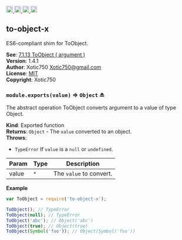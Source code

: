 <a href="https://travis-ci.org/Xotic750/to-object-x"
   title="Travis status">
<img
   src="https://travis-ci.org/Xotic750/to-object-x.svg?branch=master"
   alt="Travis status" height="18"/>
</a>
<a href="https://david-dm.org/Xotic750/to-object-x"
   title="Dependency status">
<img src="https://david-dm.org/Xotic750/to-object-x.svg"
   alt="Dependency status" height="18"/>
</a>
<a href="https://david-dm.org/Xotic750/to-object-x#info=devDependencies"
   title="devDependency status">
<img src="https://david-dm.org/Xotic750/to-object-x/dev-status.svg"
   alt="devDependency status" height="18"/>
</a>
<a href="https://badge.fury.io/js/to-object-x" title="npm version">
<img src="https://badge.fury.io/js/to-object-x.svg"
   alt="npm version" height="18"/>
</a>
<a name="module_to-object-x"></a>

## to-object-x
ES6-compliant shim for ToObject.

**See**: [7.1.13 ToObject ( argument )](http://www.ecma-international.org/ecma-262/6.0/#sec-toobject)  
**Version**: 1.4.1  
**Author**: Xotic750 <Xotic750@gmail.com>  
**License**: [MIT](&lt;https://opensource.org/licenses/MIT&gt;)  
**Copyright**: Xotic750  
<a name="exp_module_to-object-x--module.exports"></a>

### `module.exports(value)` ⇒ <code>Object</code> ⏏
The abstract operation ToObject converts argument to a value of
type Object.

**Kind**: Exported function  
**Returns**: <code>Object</code> - The `value` converted to an object.  
**Throws**:

- <code>TypeError</code> If `value` is a `null` or `undefined`.


| Param | Type | Description |
| --- | --- | --- |
| value | <code>\*</code> | The `value` to convert. |

**Example**  
```js
var ToObject = require('to-object-x');

ToObject(); // TypeError
ToObject(null); // TypeError
ToObject('abc'); // Object('abc')
ToObject(true); // Object(true)
ToObject(Symbol('foo')); // Object(Symbol('foo'))
```
